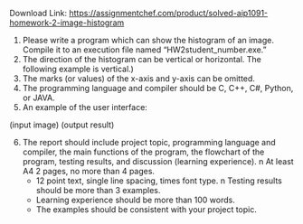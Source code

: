 Download Link: https://assignmentchef.com/product/solved-aip1091-homework-2-image-histogram
<br>



<ol>

 <li>Please write a program which can show the histogram of an image. Compile it to an execution file named “HW2student_number.exe.”</li>

 <li>The direction of the histogram can be vertical or horizontal. The following example is vertical.)</li>

 <li>The marks (or values) of the x-axis and y-axis can be omitted.</li>

 <li>The programming language and compiler should be C, C++, C#, Python, or JAVA.</li>

 <li>An example of the user interface:</li>

</ol>

(input image)                     (output result)

<ol start="6">

 <li>The report should include project topic, programming language and compiler, the main functions of the program, the flowchart of the program, testing results, and discussion (learning experience). n At least A4 2 pages, no more than 4 pages.

  <ul>

   <li>12 point text, single line spacing, times font type. n Testing results should be more than 3 examples.</li>

   <li>Learning experience should be more than 100 words.</li>

   <li>The examples should be consistent with your project topic.</li>

  </ul></li>

</ol>